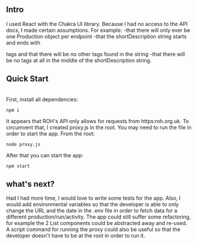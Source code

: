 ## Intro

I used React with the Chakra UI library. Because I had no access to the API docs, I made certain assumptions. For example:
-that there will only ever be one Production object per endpoint
-that the shortDescription string starts and ends with <p> tags and that there will be no other tags found in the string
-that there will be no tags at all in the middle of the shortDescription string.

## Quick Start

<br>
First, install all dependencies:

```
npm i
```

It appears that ROH's API only allows for requests from https:roh.org.uk. To circumvent that, I created proxy.js in the root. You may need to run the file in order to start the app. From the root:

```
node proxy.js
```

After that you can start the app:

```
npm start
```

## what's next?

Had I had more time, I would love to write some tests for the app. Also, I would add environmental variables so that the developer is able to only change the URL and the date in the .env file in order to fetch data for a different production/run/activity. The app could still suffer some refactoring, for example the 2 List components could be abstracted away and re-used. A script command for running the proxy could also be useful so that the developer doesn't have to be at the root in order to run it.
